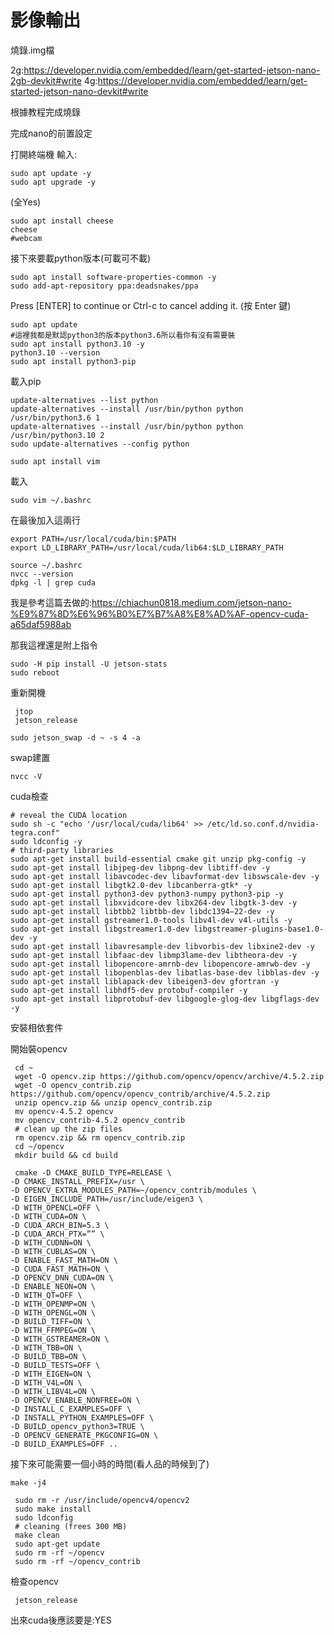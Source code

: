 # 影像輸出
 
 燒錄.img檔
 
2g:https://developer.nvidia.com/embedded/learn/get-started-jetson-nano-2gb-devkit#write
4g:https://developer.nvidia.com/embedded/learn/get-started-jetson-nano-devkit#write

根據教程完成燒錄

完成nano的前置設定

打開終端機
輸入:
```ccs
sudo apt update -y
sudo apt upgrade -y
```
(全Yes)
```ccs
sudo apt install cheese
cheese
#webcam
```

接下來要載python版本(可載可不載)
```ccs
sudo apt install software-properties-common -y
sudo add-apt-repository ppa:deadsnakes/ppa
```

Press [ENTER] to continue or Ctrl-c to cancel adding it.  (按 Enter 鍵)

```ccs
sudo apt update
#這裡我都是默認python3的版本python3.6所以看你有沒有需要裝
sudo apt install python3.10 -y
python3.10 --version
sudo apt install python3-pip
```
載入pip
```ccs
update-alternatives --list python
update-alternatives --install /usr/bin/python python /usr/bin/python3.6 1
update-alternatives --install /usr/bin/python python /usr/bin/python3.10 2
sudo update-alternatives --config python
```

```ccs
sudo apt install vim
```
載入
```ccs
sudo vim ~/.bashrc
```
在最後加入這兩行

```ccs
export PATH=/usr/local/cuda/bin:$PATH
export LD_LIBRARY_PATH=/usr/local/cuda/lib64:$LD_LIBRARY_PATH
```
```ccs
source ~/.bashrc
nvcc --version
dpkg -l | grep cuda
```

我是參考這篇去做的:https://chiachun0818.medium.com/jetson-nano-%E9%87%8D%E6%96%B0%E7%B7%A8%E8%AD%AF-opencv-cuda-a65daf5988ab

那我這裡還是附上指令
```ccs
sudo -H pip install -U jetson-stats
sudo reboot
```
重新開機

```ccs
 jtop
 jetson_release
 ```
 
 ```ccs
 sudo jetson_swap -d ~ -s 4 -a
 ```
 swap建置
 
 ```ccs
 nvcc -V 
 ```
 cuda檢查
 
 ```ccs
 # reveal the CUDA location
 sudo sh -c "echo '/usr/local/cuda/lib64' >> /etc/ld.so.conf.d/nvidia-tegra.conf"
 sudo ldconfig -y
 # third-party libraries
 sudo apt-get install build-essential cmake git unzip pkg-config -y
 sudo apt-get install libjpeg-dev libpng-dev libtiff-dev -y
 sudo apt-get install libavcodec-dev libavformat-dev libswscale-dev -y
 sudo apt-get install libgtk2.0-dev libcanberra-gtk* -y
 sudo apt-get install python3-dev python3-numpy python3-pip -y
 sudo apt-get install libxvidcore-dev libx264-dev libgtk-3-dev -y
 sudo apt-get install libtbb2 libtbb-dev libdc1394–22-dev -y
 sudo apt-get install gstreamer1.0-tools libv4l-dev v4l-utils -y
 sudo apt-get install libgstreamer1.0-dev libgstreamer-plugins-base1.0-dev -y
 sudo apt-get install libavresample-dev libvorbis-dev libxine2-dev -y
 sudo apt-get install libfaac-dev libmp3lame-dev libtheora-dev -y
 sudo apt-get install libopencore-amrnb-dev libopencore-amrwb-dev -y
 sudo apt-get install libopenblas-dev libatlas-base-dev libblas-dev -y
 sudo apt-get install liblapack-dev libeigen3-dev gfortran -y
 sudo apt-get install libhdf5-dev protobuf-compiler -y
 sudo apt-get install libprotobuf-dev libgoogle-glog-dev libgflags-dev -y
```

安裝相依套件

開始裝opencv

```ccs
 cd ~
 wget -O opencv.zip https://github.com/opencv/opencv/archive/4.5.2.zip
 wget -O opencv_contrib.zip https://github.com/opencv/opencv_contrib/archive/4.5.2.zip
 unzip opencv.zip && unzip opencv_contrib.zip
 mv opencv-4.5.2 opencv
 mv opencv_contrib-4.5.2 opencv_contrib
 # clean up the zip files
 rm opencv.zip && rm opencv_contrib.zip
 cd ~/opencv
 mkdir build && cd build
```

```ccs
 cmake -D CMAKE_BUILD_TYPE=RELEASE \
-D CMAKE_INSTALL_PREFIX=/usr \
-D OPENCV_EXTRA_MODULES_PATH=~/opencv_contrib/modules \
-D EIGEN_INCLUDE_PATH=/usr/include/eigen3 \
-D WITH_OPENCL=OFF \
-D WITH_CUDA=ON \
-D CUDA_ARCH_BIN=5.3 \
-D CUDA_ARCH_PTX=”” \
-D WITH_CUDNN=ON \
-D WITH_CUBLAS=ON \
-D ENABLE_FAST_MATH=ON \
-D CUDA_FAST_MATH=ON \
-D OPENCV_DNN_CUDA=ON \
-D ENABLE_NEON=ON \
-D WITH_QT=OFF \
-D WITH_OPENMP=ON \
-D WITH_OPENGL=ON \
-D BUILD_TIFF=ON \
-D WITH_FFMPEG=ON \
-D WITH_GSTREAMER=ON \
-D WITH_TBB=ON \
-D BUILD_TBB=ON \
-D BUILD_TESTS=OFF \
-D WITH_EIGEN=ON \
-D WITH_V4L=ON \
-D WITH_LIBV4L=ON \
-D OPENCV_ENABLE_NONFREE=ON \
-D INSTALL_C_EXAMPLES=OFF \
-D INSTALL_PYTHON_EXAMPLES=OFF \
-D BUILD_opencv_python3=TRUE \
-D OPENCV_GENERATE_PKGCONFIG=ON \
-D BUILD_EXAMPLES=OFF ..
```

接下來可能需要一個小時的時間(看人品的時候到了)

```ccs
make -j4
```

```ccs
 sudo rm -r /usr/include/opencv4/opencv2
 sudo make install
 sudo ldconfig
 # cleaning (frees 300 MB)
 make clean
 sudo apt-get update
 sudo rm -rf ~/opencv
 sudo rm -rf ~/opencv_contrib
```

檢查opencv

```ccs
 jetson_release
```
出來cuda後應該要是:YES


